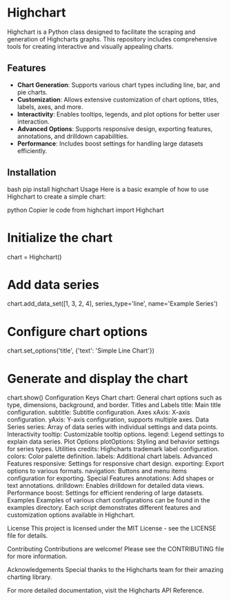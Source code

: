 # Highchart

Highchart is a Python class designed to facilitate the scraping and generation of Highcharts graphs. This repository includes comprehensive tools for creating interactive and visually appealing charts.

## Features

- **Chart Generation**: Supports various chart types including line, bar, and pie charts.
- **Customization**: Allows extensive customization of chart options, titles, labels, axes, and more.
- **Interactivity**: Enables tooltips, legends, and plot options for better user interaction.
- **Advanced Options**: Supports responsive design, exporting features, annotations, and drilldown capabilities.
- **Performance**: Includes boost settings for handling large datasets efficiently.

## Installation
bash
pip install highchart
Usage
Here is a basic example of how to use Highchart to create a simple chart:

python
Copier le code
from highchart import Highchart

# Initialize the chart
chart = Highchart()

# Add data series
chart.add_data_set([1, 3, 2, 4], series_type='line', name='Example Series')

# Configure chart options
chart.set_options('title', {'text': 'Simple Line Chart'})

# Generate and display the chart
chart.show()
Configuration Keys
Chart
chart: General chart options such as type, dimensions, background, and border.
Titles and Labels
title: Main title configuration.
subtitle: Subtitle configuration.
Axes
xAxis: X-axis configuration.
yAxis: Y-axis configuration, supports multiple axes.
Data Series
series: Array of data series with individual settings and data points.
Interactivity
tooltip: Customizable tooltip options.
legend: Legend settings to explain data series.
Plot Options
plotOptions: Styling and behavior settings for series types.
Utilities
credits: Highcharts trademark label configuration.
colors: Color palette definition.
labels: Additional chart labels.
Advanced Features
responsive: Settings for responsive chart design.
exporting: Export options to various formats.
navigation: Buttons and menu items configuration for exporting.
Special Features
annotations: Add shapes or text annotations.
drilldown: Enables drilldown for detailed data views.
Performance
boost: Settings for efficient rendering of large datasets.
Examples
Examples of various chart configurations can be found in the examples directory. Each script demonstrates different features and customization options available in Highchart.

License
This project is licensed under the MIT License - see the LICENSE file for details.

Contributing
Contributions are welcome! Please see the CONTRIBUTING file for more information.

Acknowledgements
Special thanks to the Highcharts team for their amazing charting library.

For more detailed documentation, visit the Highcharts API Reference.
